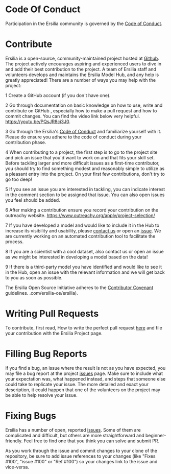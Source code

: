 # Code Of Conduct
Participation in the Ersilia community is governed by the [Code of Conduct](https://github.com/ersilia-os/ersilia/blob/master/CODE_OF_CONDUCT.md).

# Contribute

Ersilia is a open-source, community-maintained project hosted at [Github](https://github.com/ersilia-os/ersilia). The project actively encourages aspiring and experienced users to dive in and add their best contribution to the project.
A team of Ersilia staff and volunteers develops and maintains the Ersilia Model Hub, and any help is greatly appreciated! There are a number of ways you may help with the project: 

1 Create a GitHub account (if you don't have one).

2 Go through documentation on basic knowledge on how to use, write and contribute on GitHub , especially how to make a pull request and how to commit changes. You can find the video link below very helpful.
https://youtu.be/PQsJR8ci3J0.

3 Go through the Ersilia's [Code of Conduct](https://github.com/ersilia-os/ersilia/blob/master/CODE_OF_CONDUCT.md) and familiarize yourself with it. Please do ensure you adhere to the code of conduct during your contribution phase.

4  When contributing to a project, the first step is to go to the project site and pick an issue that you'd want to work on and that fits your skill set. Before tackling larger and more difficult issues as a first-time contributor, you should try to find something modest and reasonably simple to utilize as a pleasant entry into the project. On your first few contributions, don't try to go too deep!

5 If you see an issue you are interested in tackling, you can indicate interest in the comment section to be assigned that issue. You can also open issues you feel should be added.

6  After making a contribution ensure you record your contribution on the outreachy website. https://www.outreachy.org/apply/project-selection/

7  If you have developed a model and would like to include it in the Hub to increase its visibility and usability, please [contact us](https://ersilia.io) or open an [issue](https://github.com/ersilia-os/ersilia/issues). We are currently working on an automated contribution tool to facilitate the process.

8 If you are a scientist with a cool dataset, also contact us or open an issue as we might be interested in developing a model based on the data!

9  If there is a third-party model you have identified and would like to see it in the Hub, open an issue with the relevant information and we will get back to you as soon as possible.

The Ersilia Open Source Initiative adheres to the [Contributor Covenant](https://ersilia.gitbook.io/ersilia-wiki/code-of-conduct) guidelines.
.com/ersilia-os/ersilia). 

# Writing Pull Requests
To contribute, first read, How to write the perfect pull request [here](http://blog.jaraco.com/how-to-write-perfect-pull-request/) and file your contribution with the Ersilia Project page.

# Filling Bug Reports
If you find a bug, an issue where the result is not as you have expected, you may file a bug report at the project [issues](https://github.com/ersilia-os/ersilia/issues) page. Make sure to include what your expectation was, what happened instead, and steps that someone else could take to replicate your issue. The more detailed and exact your description, it could happen that one of the volunteers on the project may be able to help resolve your issue.

# Fixing Bugs
Ersilia has a number of open, reported [issues](https://github.com/ersilia-os/ersilia/issues). Some of them are complicated and difficult, but others are more straightforward and beginner-friendly. Feel free to find one that you think you can solve and submit PR.

As you work through the issue and commit changes to your clone of the repository, be sure to add issue references to your changes (like "Fixes #100", "issue #100" or "Ref #100") so your changes link to the issue and vice-versa.

